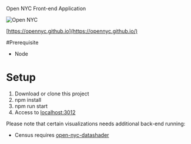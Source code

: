Open NYC Front-end Application

<img alt="Open NYC" src="https://github.com/opennyc/opennyc.github.io/blob/master/assets/img/open-nyc-web.jpg">

[https://opennyc.github.io](https://opennyc.github.io/)

#Prerequisite
* Node

# Setup
1. Download or clone this project
2. npm install
3. npm run start
4. Access to [localhost:3012](localhost:3012)

Please note that certain visualizations needs additional back-end running:
* Census requires [open-nyc-datashader](https://github.com/opennyc/open-nyc-datashader)
